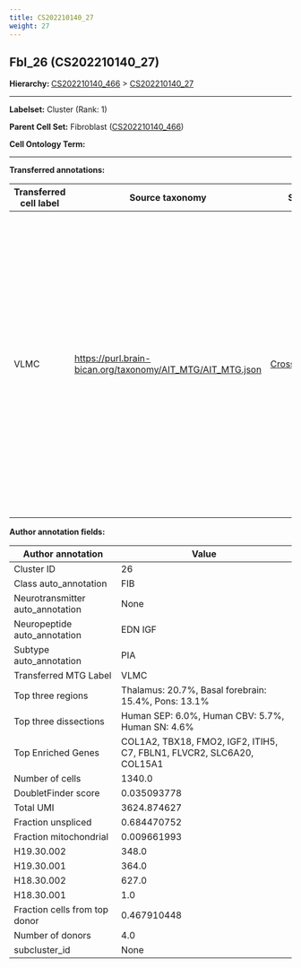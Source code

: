 ```yaml
---
title: CS202210140_27
weight: 27
---
```

## Fbl_26 (CS202210140_27)
<b>Hierarchy: </b>
[CS202210140_466](https://purl.brain-bican.org/taxonomy/CS202210140#CS202210140_466) >
[CS202210140_27](https://purl.brain-bican.org/taxonomy/CS202210140#CS202210140_27)

---


**Labelset:** Cluster (Rank: 1)

**Parent Cell Set:** Fibroblast ([CS202210140_466](https://purl.brain-bican.org/taxonomy/CS202210140#CS202210140_466))



**Cell Ontology Term:** 

[MARKER GENES.]: #


---

[TRANSFERRED ANNOTATIONS.]: #


**Transferred annotations:**

| Transferred cell label | Source taxonomy | Source node accession | Algorithm name | Comment |
|------------------------|-----------------|-----------------------|----------------|---------|
|VLMC|https://purl.brain-bican.org/taxonomy/AIT_MTG/AIT_MTG.json|[CrossArea_subclass:f6b98fd9f4](https://purl.brain-bican.org/taxonomy/AIT_MTG#CrossArea_subclass_f6b98fd9f4)||We performed PCA (50 components) on our full dataset, trained a random forest classifier (scikit-learn, class_ weight=‘balanced’, max_depth=50) on the MTG labels, and then predicted labels for all cells. We labeled each cluster with the mode of its constituent cells if two conditions were met: more than 0.8 of predicted labels matched the mode, and the mean probability of these pre- dictions was greater than 0.8.|

[AUTHOR ANNOTATION FIELDS.]: #


**Author annotation fields:**

| Author annotation | Value |
|-------------------|-------|
|Cluster ID|26|
|Class auto_annotation|FIB|
|Neurotransmitter auto_annotation|None|
|Neuropeptide auto_annotation|EDN IGF|
|Subtype auto_annotation|PIA|
|Transferred MTG Label|VLMC|
|Top three regions|Thalamus: 20.7%, Basal forebrain: 15.4%, Pons: 13.1%|
|Top three dissections|Human SEP: 6.0%, Human CBV: 5.7%, Human SN: 4.6%|
|Top Enriched Genes|COL1A2, TBX18, FMO2, IGF2, ITIH5, C7, FBLN1, FLVCR2, SLC6A20, COL15A1|
|Number of cells|1340.0|
|DoubletFinder score|0.035093778|
|Total UMI|3624.874627|
|Fraction unspliced|0.684470752|
|Fraction mitochondrial|0.009661993|
|H19.30.002|348.0|
|H19.30.001|364.0|
|H18.30.002|627.0|
|H18.30.001|1.0|
|Fraction cells from top donor|0.467910448|
|Number of donors|4.0|
|subcluster_id|None|
